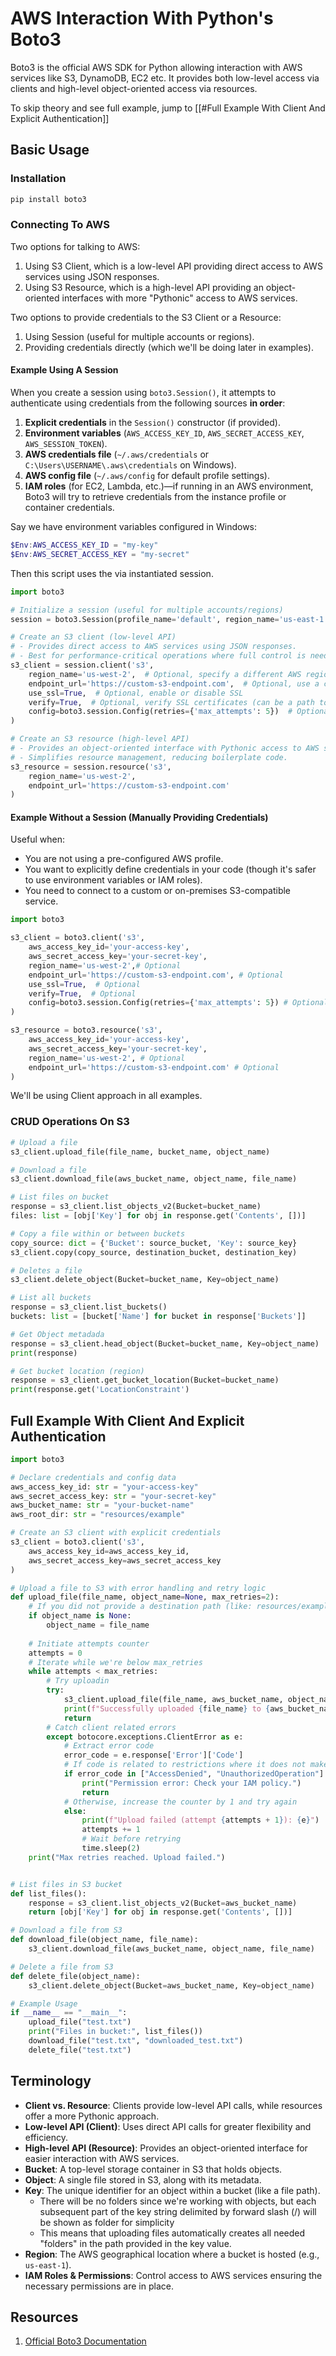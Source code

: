 # AWS Interaction With Python's Boto3

Boto3 is the official AWS SDK for Python allowing interaction with AWS services like S3, DynamoDB, EC2 etc. It provides both low-level access via clients and high-level object-oriented access via resources.

To skip theory and see full example, jump to [[#Full Example With Client And Explicit Authentication]]

## Basic Usage

### Installation

```powershell
pip install boto3
```

### Connecting To AWS

Two options for talking to AWS:
1. Using S3 Client, which is a low-level API providing direct access to AWS services using JSON responses.
2. Using S3 Resource, which is a high-level API providing an object-oriented interfaces with more "Pythonic" access to AWS services.

Two options to provide credentials to the S3 Client or a Resource:
1. Using Session (useful for multiple accounts or regions).
2. Providing credentials directly (which we'll be doing later in examples).
   
#### Example Using A Session

When you create a session using `boto3.Session()`, it attempts to authenticate using credentials from the following sources **in order**:

1. **Explicit credentials** in the `Session()` constructor (if provided).
2. **Environment variables** (`AWS_ACCESS_KEY_ID`, `AWS_SECRET_ACCESS_KEY`, `AWS_SESSION_TOKEN`).
3. **AWS credentials file** (`~/.aws/credentials` or `C:\Users\USERNAME\.aws\credentials` on Windows).
4. **AWS config file** (`~/.aws/config` for default profile settings).
5. **IAM roles** (for EC2, Lambda, etc.)—if running in an AWS environment, Boto3 will try to retrieve credentials from the instance profile or container credentials.
   

Say we have environment variables configured in Windows:

```powershell
$Env:AWS_ACCESS_KEY_ID = "my-key"
$Env:AWS_SECRET_ACCESS_KEY = "my-secret"
```

Then this script uses the via instantiated session.

```python
import boto3

# Initialize a session (useful for multiple accounts/regions)
session = boto3.Session(profile_name='default', region_name='us-east-1')

# Create an S3 client (low-level API)
# - Provides direct access to AWS services using JSON responses.
# - Best for performance-critical operations where full control is needed.
s3_client = session.client('s3',
    region_name='us-west-2',  # Optional, specify a different AWS region
    endpoint_url='https://custom-s3-endpoint.com',  # Optional, use a custom S3-compatible service
    use_ssl=True,  # Optional, enable or disable SSL
    verify=True,  # Optional, verify SSL certificates (can be a path to a CA bundle)
    config=boto3.session.Config(retries={'max_attempts': 5})  # Optional, configure retry logic
)

# Create an S3 resource (high-level API)
# - Provides an object-oriented interface with Pythonic access to AWS services.
# - Simplifies resource management, reducing boilerplate code.
s3_resource = session.resource('s3',
    region_name='us-west-2',
    endpoint_url='https://custom-s3-endpoint.com'
)
```

#### Example Without a Session (Manually Providing Credentials)

Useful when:
- You are not using a pre-configured AWS profile.
- You want to explicitly define credentials in your code (though it's safer to use environment variables or IAM roles).
- You need to connect to a custom or on-premises S3-compatible service.

```python
import boto3

s3_client = boto3.client('s3',
    aws_access_key_id='your-access-key',
    aws_secret_access_key='your-secret-key',
    region_name='us-west-2',# Optional
    endpoint_url='https://custom-s3-endpoint.com', # Optional
    use_ssl=True,  # Optional
    verify=True,  # Optional
    config=boto3.session.Config(retries={'max_attempts': 5}) # Optional
)

s3_resource = boto3.resource('s3',
    aws_access_key_id='your-access-key',
    aws_secret_access_key='your-secret-key',
    region_name='us-west-2', # Optional
    endpoint_url='https://custom-s3-endpoint.com' # Optional
)
```

We'll be using Client approach in all examples.
### CRUD Operations On S3

```python
# Upload a file
s3_client.upload_file(file_name, bucket_name, object_name)

# Download a file
s3_client.download_file(aws_bucket_name, object_name, file_name)

# List files on bucket
response = s3_client.list_objects_v2(Bucket=bucket_name)
files: list = [obj['Key'] for obj in response.get('Contents', [])]

# Copy a file within or between buckets
copy_source: dict = {'Bucket': source_bucket, 'Key': source_key}
s3_client.copy(copy_source, destination_bucket, destination_key)

# Deletes a file
s3_client.delete_object(Bucket=bucket_name, Key=object_name)

# List all buckets
response = s3_client.list_buckets()
buckets: list = [bucket['Name'] for bucket in response['Buckets']]

# Get Object metadada
response = s3_client.head_object(Bucket=bucket_name, Key=object_name)
print(response)

# Get bucket location (region)
response = s3_client.get_bucket_location(Bucket=bucket_name)
print(response.get('LocationConstraint')
```


## Full Example With Client And Explicit Authentication

```python
import boto3

# Declare credentials and config data
aws_access_key_id: str = "your-access-key"
aws_secret_access_key: str = "your-secret-key"
aws_bucket_name: str = "your-bucket-name"
aws_root_dir: str = "resources/example"

# Create an S3 client with explicit credentials
s3_client = boto3.client('s3',
    aws_access_key_id=aws_access_key_id,
    aws_secret_access_key=aws_secret_access_key
)

# Upload a file to S3 with error handling and retry logic
def upload_file(file_name, object_name=None, max_retries=2):
    # If you did not provide a destination path (like: resources/example/filename.txt), take name of the file you're uploading to
    if object_name is None:
        object_name = file_name
    
    # Initiate attempts counter
    attempts = 0
    # Iterate while we're below max_retries
    while attempts < max_retries:
	    # Try uploadin
        try:
            s3_client.upload_file(file_name, aws_bucket_name, object_name)
            print(f"Successfully uploaded {file_name} to {aws_bucket_name}/{object_name}")
            return
        # Catch client related errors
        except botocore.exceptions.ClientError as e:
	        # Extract error code
            error_code = e.response['Error']['Code']
            # If code is related to restrictions where it does not make sense to retry, exit
            if error_code in ["AccessDenied", "UnauthorizedOperation"]:
                print("Permission error: Check your IAM policy.")
                return
            # Otherwise, increase the counter by 1 and try again
            else:
                print(f"Upload failed (attempt {attempts + 1}): {e}")
                attempts += 1
                # Wait before retrying
                time.sleep(2)  
    print("Max retries reached. Upload failed.")


# List files in S3 bucket
def list_files():
    response = s3_client.list_objects_v2(Bucket=aws_bucket_name)
    return [obj['Key'] for obj in response.get('Contents', [])]

# Download a file from S3
def download_file(object_name, file_name):
    s3_client.download_file(aws_bucket_name, object_name, file_name)

# Delete a file from S3
def delete_file(object_name):
    s3_client.delete_object(Bucket=aws_bucket_name, Key=object_name)

# Example Usage
if __name__ == "__main__":
    upload_file("test.txt")
    print("Files in bucket:", list_files())
    download_file("test.txt", "downloaded_test.txt")
    delete_file("test.txt")

```

## Terminology

- **Client vs. Resource**: Clients provide low-level API calls, while resources offer a more Pythonic approach.
- **Low-level API (Client)**: Uses direct API calls for greater flexibility and efficiency.
- **High-level API (Resource)**: Provides an object-oriented interface for easier interaction with AWS services.
- **Bucket**: A top-level storage container in S3 that holds objects.
- **Object**: A single file stored in S3, along with its metadata.
- **Key**: The unique identifier for an object within a bucket (like a file path).
	- There will be no folders since we're working with objects, but each subsequent part of the key string delimited by forward slash (/) will be shown as folder for simplicity
	- This means that uploading files automatically creates all needed "folders" in the path provided in the key value.
- **Region**: The AWS geographical location where a bucket is hosted (e.g., `us-east-1`).
- **IAM Roles & Permissions**: Control access to AWS services ensuring the necessary permissions are in place.

## Resources

1. [Official Boto3 Documentation](https://boto3.amazonaws.com/v1/documentation/api/latest/index.html)
